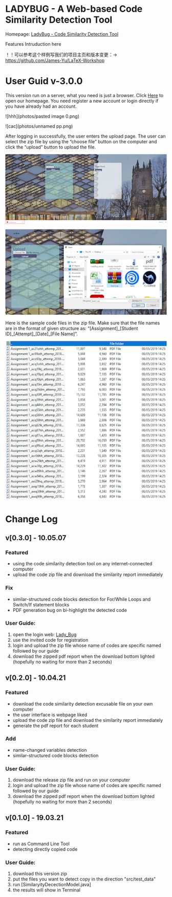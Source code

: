 # LADYBUG - A Web-based Code Similarity Detection Tool

Homepage: [LadyBug - Code Similarity Detection Tool](http://142.93.203.80:8080/LadyBug/)

Features Intruduction here

！！可以参考这个样例写我们的项目主页和版本变更：-> https://github.com/James-Yu/LaTeX-Workshop

# User Guid v-3.0.0

This version run on a server, what you need is just a browser. Click [Here](http://142.93.203.80:8080/LadyBug/ ) to open our homepage.
You need register a new account or login directly if you have already had an account.

![hhh](photos/pasted image 0.png)

![cac](photos/unnamed pp.png)


After logging in successfully, the user enters the upload page. 
The user can select the zip file by using the “choose file” button on the computer 
and click the “upload” button to upload the file.

![bbb](photos/unnamedkk.png)

![ccc](photos/unnamedzz.png)

Here is the sample code files in the zip file. Make sure that the file names are in the format of given structure as: 
“[Assignment]\_[Student ID]\_[Attempt]\_[Date]\_[File Name]”. 


![ddc](photos/unnamed.png)

# Change Log

## v[0.3.0] - 10.05.07

### Featured

- using the code similarity detection tool on any internet-connected computer
- upload the code zip file and download the similarity report immediately

### Fix

- similar-structured code blocks detection for For/While Loops and Switch/If statement blocks
- PDF generation bug on bi-highlight the detected code

### User Guide:

1. open the login web: [Lady_Bug](142.93.203.80:8080/LadyBug)
2. use the invited code for registration
3. login and upload the zip file whose name of codes are specific named followed by our guide
4. download the zipped pdf report when the download bottom lighted (hopefully no waiting for more than 2 seconds)

## v[0.2.0] - 10.04.21

### Featured

- download the code similarity detection excusable file on your own computer
- the user interface is webpage liked 
- upload the code zip file and download the similarity report immediately
- generate the pdf report for each student

### Add

- name-changed variables detection
- similar-structured code blocks detection


### User Guide:

1. download the release zip file and run on your computer
3. login and upload the zip file whose name of codes are specific named followed by our guide
4. download the zipped pdf report when the download bottom lighted (hopefully no waiting for more than 2 seconds)

## v[0.1.0] - 19.03.21
### Featured
- run as Command Line Tool
- detecting directly copied code

### User Guide:
1. download this version zip
2. put the files you want to detect copy in the direction "src/test_data"
3. run [SimilaryityDecectionModel.java]
4. the results will show in Terminal
